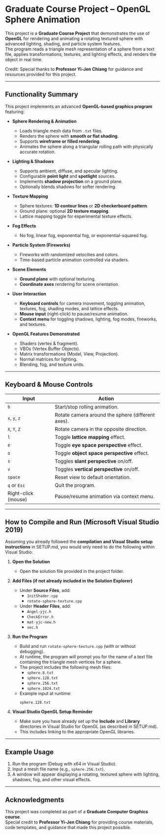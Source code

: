 # Graduate Course Project – OpenGL Sphere Animation

This project is a **Graduate Course Project** that demonstrates the use of **OpenGL** for rendering and animating a rotating textured sphere with advanced lighting, shading, and particle system features.  
The program reads a triangle mesh representation of a sphere from a text file, applies transformations, textures, and lighting effects, and renders the object in real time.

Credit: Special thanks to **Professor Yi-Jen Chiang** for guidance and resources provided for this project.

---

## Functionality Summary

This project implements an advanced **OpenGL-based graphics program** featuring:

- **Sphere Rendering & Animation**
  - Loads triangle mesh data from `.txt` files.
  - Renders the sphere with **smooth or flat shading**.
  - Supports **wireframe or filled rendering**.
  - Animates the sphere along a triangular rolling path with physically accurate rotation.

- **Lighting & Shadows**
  - Supports ambient, diffuse, and specular lighting.
  - Configurable **point light** and **spotlight** sources.
  - Implements **shadow projection** on a ground plane.
  - Optionally blends shadows for softer rendering.

- **Texture Mapping**
  - Sphere textures: **1D contour lines** or **2D checkerboard pattern**.
  - Ground plane: optional **2D texture mapping**.
  - Lattice mapping toggle for experimental texture effects.

- **Fog Effects**
  - No fog, linear fog, exponential fog, or exponential-squared fog.

- **Particle System (Fireworks)**
  - Fireworks with randomized velocities and colors.
  - Time-based particle animation controlled via shaders.

- **Scene Elements**
  - **Ground plane** with optional texturing.
  - **Coordinate axes** rendering for scene orientation.

- **User Interaction**
  - **Keyboard controls** for camera movement, toggling animation, textures, fog, shading modes, and lattice effects.
  - **Mouse input** (right-click) to pause/resume animation.
  - **Context menu** for toggling shadows, lighting, fog modes, fireworks, and textures.

- **OpenGL Features Demonstrated**
  - Shaders (vertex & fragment).
  - VBOs (Vertex Buffer Objects).
  - Matrix transformations (Model, View, Projection).
  - Normal matrices for lighting.
  - Blending, fog, and texture units.

---

## Keyboard & Mouse Controls

| Input                  | Action                                                                 |
|-------------------------|------------------------------------------------------------------------|
| `b`                    | Start/stop rolling animation.                                          |
| `x`, `y`, `z`          | Rotate camera around the sphere (different axes).                      |
| `X`, `Y`, `Z`          | Rotate camera in the opposite direction.                               |
| `l`                    | Toggle **lattice mapping** effect.                                     |
| `e`                    | Toggle **eye space perspective** effect.                               |
| `o`                    | Toggle **object space perspective** effect.                            |
| `s`                    | Toggles **slant perspective** on/off.                                  |
| `v`                    | Toggles **vertical perspective** on/off.                               |
| `space`                | Reset view to default orientation.                                     |
| `q` or `Esc`           | Quit the program.                                                      |
| Right-click (mouse)    | Pause/resume animation via context menu.                               |

---

## How to Compile and Run (Microsoft Visual Studio 2019)

Assuming you already followed the **compilation and Visual Studio setup instructions** in SETUP.md, you would only need to do the following within Visual Studio:

1. **Open the Solution**
   - Open the solution file provided in the project folder.

2. **Add Files (if not already included in the Solution Explorer)**
   - Under **Source Files**, add:
     - `InitShader.cpp`
     - `rotate-sphere-texture.cpp`
   - Under **Header Files**, add:
     - `Angel-yjc.h`
     - `CheckError.h`
     - `mat-yjc-new.h`
     - `vec.h`

3. **Run the Program**
   - Build and run `rotate-sphere-texture.cpp` (with or without debugging).
   - At runtime, the program will prompt you for the name of a text file containing the triangle mesh vertices for a sphere.
   - The project includes the following mesh files:
     - `sphere.8.txt`
     - `sphere.128.txt`
     - `sphere.256.txt`
     - `sphere.1024.txt`
   - Example input at runtime:
     ```
     sphere.128.txt
     ```

4. **Visual Studio OpenGL Setup Reminder**
   - Make sure you have already set up the **Include** and **Library** directories in Visual Studio for OpenGL (as described in SETUP.md).
   - This includes linking to the appropriate OpenGL libraries.

---

## Example Usage

1. Run the program (Debug with x64 in Visual Studio).
2. Input a mesh file name (e.g., `sphere.256.txt`).
3. A window will appear displaying a rotating, textured sphere with lighting, shadows, fog, and other visual effects.

---

## Acknowledgments

This project was completed as part of a **Graduate Computer Graphics course**.  
Special credit to **Professor Yi-Jen Chiang** for providing course materials, code templates, and guidance that made this project possible.
